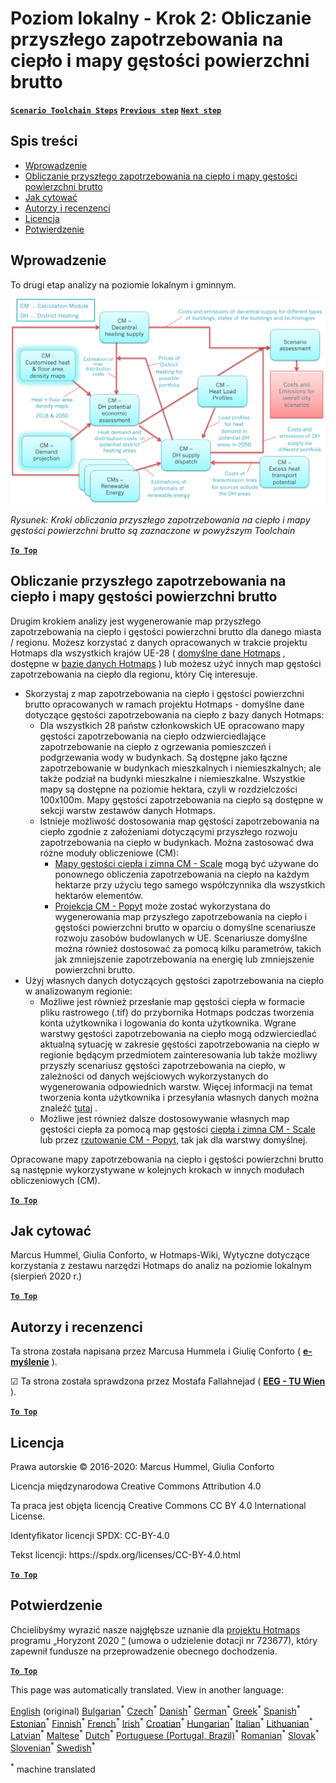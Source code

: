 <h1><a class="anchor" id="local-level---step-2--calculation-of-future-heat-demand-and-gross-floor-area-density-maps" href="#local-level---step-2--calculation-of-future-heat-demand-and-gross-floor-area-density-maps"><i class="fa fa-link"></i></a>Poziom lokalny - Krok 2: Obliczanie przyszłego zapotrzebowania na ciepło i mapy gęstości powierzchni brutto</h1><p> <a href="guide-local-and-municipal-levels#the-hotmaps-scenario-toolchain-different-steps"><strong><code>Scenario Toolchain Steps</code></strong></a> <a href="step-1-analysis-of-current-heat-demand-and-available-resource-potentials"><strong><code>Previous step</code></strong></a> <a href="step-3-Calculation-of-costs-of-decentral-heat-supply"><strong><code>Next step</code></strong></a><br/></p><h2><a class="anchor" id="table-of-contents" href="#table-of-contents"><i class="fa fa-link"></i></a> Spis treści</h2><ul><li> <a href="#introduction">Wprowadzenie</a></li><li> <a href="#calculation-of-future-heat-demand-and-gross-floor-area-density-maps">Obliczanie przyszłego zapotrzebowania na ciepło i mapy gęstości powierzchni brutto</a></li><li> <a href="#how-to-cite">Jak cytować</a></li><li> <a href="#authors-and-reviewers">Autorzy i recenzenci</a></li><li> <a href="#license">Licencja</a></li><li> <a href="#acknowledgement">Potwierdzenie</a></li></ul><h2><a class="anchor" id="introduction" href="#introduction"><i class="fa fa-link"></i></a> Wprowadzenie</h2><p> To drugi etap analizy na poziomie lokalnym i gminnym.</p><img src="/en/Step-2-Calculation-of-future-heat-demand-and-gross-floor-area-density-maps/Hotmaps_Local_Toolchain_Step_2final.png"/><p> <em>Rysunek: Kroki obliczania przyszłego zapotrzebowania na ciepło i mapy gęstości powierzchni brutto są zaznaczone w powyższym Toolchain</em></p><p><ins> <code><strong><a href="#table-of-contents">To Top</a></strong></code></ins></p><h2><a class="anchor" id="calculation-of-future-heat-demand-and-gross-floor-area-density-maps" href="#calculation-of-future-heat-demand-and-gross-floor-area-density-maps"><i class="fa fa-link"></i></a> Obliczanie przyszłego zapotrzebowania na ciepło i mapy gęstości powierzchni brutto</h2><p> Drugim krokiem analizy jest wygenerowanie map przyszłego zapotrzebowania na ciepło i gęstości powierzchni brutto dla danego miasta / regionu. Możesz korzystać z danych opracowanych w trakcie projektu Hotmaps dla wszystkich krajów UE-28 ( <a href="https://wiki.hotmaps.eu/en/Hotmaps-open-data-repositories">domyślne dane Hotmaps</a> , dostępne w <a href="https://gitlab.com/hotmaps">bazie danych Hotmaps</a> ) lub możesz użyć innych map gęstości zapotrzebowania na ciepło dla regionu, który Cię interesuje.</p><ul><li> Skorzystaj z map zapotrzebowania na ciepło i gęstości powierzchni brutto opracowanych w ramach projektu Hotmaps - domyślne dane dotyczące gęstości zapotrzebowania na ciepło z bazy danych Hotmaps:<ul><li> Dla wszystkich 28 państw członkowskich UE opracowano mapy gęstości zapotrzebowania na ciepło odzwierciedlające zapotrzebowanie na ciepło z ogrzewania pomieszczeń i podgrzewania wody w budynkach. Są dostępne jako łączne zapotrzebowanie w budynkach mieszkalnych i niemieszkalnych; ale także podział na budynki mieszkalne i niemieszkalne. Wszystkie mapy są dostępne na poziomie hektara, czyli w rozdzielczości 100x100m. Mapy gęstości zapotrzebowania na ciepło są dostępne w sekcji warstw zestawów danych Hotmaps.</li><li> Istnieje możliwość dostosowania map gęstości zapotrzebowania na ciepło zgodnie z założeniami dotyczącymi przyszłego rozwoju zapotrzebowania na ciepło w budynkach. Można zastosować dwa różne moduły obliczeniowe (CM):<ul><li> <a href="https://wiki.hotmaps.eu/en/CM-Scale-heat-and-cool-density-maps">Mapy gęstości ciepła i zimna CM - Scale</a> mogą być używane do ponownego obliczenia zapotrzebowania na ciepło na każdym hektarze przy użyciu tego samego współczynnika dla wszystkich hektarów elementów.</li><li> <a href="https://wiki.hotmaps.eu/en/CM-Demand-projection">Projekcja CM - Popyt</a> może zostać wykorzystana do wygenerowania map przyszłego zapotrzebowania na ciepło i gęstości powierzchni brutto w oparciu o domyślne scenariusze rozwoju zasobów budowlanych w UE. Scenariusze domyślne można również dostosować za pomocą kilku parametrów, takich jak zmniejszenie zapotrzebowania na energię lub zmniejszenie powierzchni brutto.</li></ul></li></ul></li><li> Użyj własnych danych dotyczących gęstości zapotrzebowania na ciepło w analizowanym regionie:<ul><li> Możliwe jest również przesłanie map gęstości ciepła w formacie pliku rastrowego (.tif) do przybornika Hotmaps podczas tworzenia konta użytkownika i logowania do konta użytkownika. Wgrane warstwy gęstości zapotrzebowania na ciepło mogą odzwierciedlać aktualną sytuację w zakresie gęstości zapotrzebowania na ciepło w regionie będącym przedmiotem zainteresowania lub także możliwy przyszły scenariusz gęstości zapotrzebowania na ciepło, w zależności od danych wejściowych wykorzystanych do wygenerowania odpowiednich warstw. Więcej informacji na temat tworzenia konta użytkownika i przesyłania własnych danych można znaleźć <a href="https://wiki.hotmaps.eu/en/Introduction-to-user-interface#upper-toolbar_connect">tutaj</a> .</li><li> Możliwe jest również dalsze dostosowywanie własnych map gęstości ciepła za pomocą map gęstości <a href="https://wiki.hotmaps.eu/en/CM-Scale-heat-and-cool-density-maps">ciepła i zimna CM - Scale</a> lub przez <a href="https://wiki.hotmaps.eu/en/CM-Demand-projection">rzutowanie CM - Popyt,</a> tak jak dla warstwy domyślnej.</li></ul></li></ul><p> Opracowane mapy zapotrzebowania na ciepło i gęstości powierzchni brutto są następnie wykorzystywane w kolejnych krokach w innych modułach obliczeniowych (CM).</p><p><ins> <code><strong><a href="#table-of-contents">To Top</a></strong></code></ins></p><h2><a class="anchor" id="how-to-cite" href="#how-to-cite"><i class="fa fa-link"></i></a> Jak cytować</h2><p> Marcus Hummel, Giulia Conforto, w Hotmaps-Wiki, Wytyczne dotyczące korzystania z zestawu narzędzi Hotmaps do analiz na poziomie lokalnym (sierpień 2020 r.)</p><p><ins> <code><strong><a href="#table-of-contents">To Top</a></strong></code></ins></p><h2><a class="anchor" id="authors-and-reviewers" href="#authors-and-reviewers"><i class="fa fa-link"></i></a> Autorzy i recenzenci</h2><p> Ta strona została napisana przez Marcusa Hummela i Giulię Conforto ( <strong><a href="https://e-think.ac.at">e-myślenie</a></strong> ).</p><p> ☑ Ta strona została sprawdzona przez Mostafa Fallahnejad ( <strong><a href="https://eeg.tuwien.ac.at/">EEG - TU Wien</a></strong> ).</p><p> <a href="#table-of-contents"><strong><code>To Top</code></strong></a></p><h2><a class="anchor" id="license" href="#license"><i class="fa fa-link"></i></a> Licencja</h2><p> Prawa autorskie © 2016-2020: Marcus Hummel, Giulia Conforto</p><p> Licencja międzynarodowa Creative Commons Attribution 4.0</p><p> Ta praca jest objęta licencją Creative Commons CC BY 4.0 International License.</p><p> Identyfikator licencji SPDX: CC-BY-4.0</p><p> Tekst licencji: https://spdx.org/licenses/CC-BY-4.0.html</p><p> <a href="#table-of-contents"><strong><code>To Top</code></strong></a></p><h2><a class="anchor" id="acknowledgement" href="#acknowledgement"><i class="fa fa-link"></i></a> Potwierdzenie</h2><p> Chcielibyśmy wyrazić nasze najgłębsze uznanie dla <a href="https://www.hotmaps-project.eu">projektu Hotmaps</a> programu „Horyzont 2020 <a href="https://www.hotmaps-project.eu">”</a> (umowa o udzielenie dotacji nr 723677), który zapewnił fundusze na przeprowadzenie obecnego dochodzenia.</p><p><ins> <code><strong><a href="#table-of-contents">To Top</a></strong></code></ins></p>
<!--- THIS IS A SUPER UNIQUE IDENTIFIER -->

This page was automatically translated. View in another language:

[English](../en/Step-2-Calculation-of-future-heat-demand-and-gross-floor-area-density-maps) (original) [Bulgarian](../bg/Step-2-Calculation-of-future-heat-demand-and-gross-floor-area-density-maps)<sup>\*</sup> [Czech](../cs/Step-2-Calculation-of-future-heat-demand-and-gross-floor-area-density-maps)<sup>\*</sup> [Danish](../da/Step-2-Calculation-of-future-heat-demand-and-gross-floor-area-density-maps)<sup>\*</sup> [German](../de/Step-2-Calculation-of-future-heat-demand-and-gross-floor-area-density-maps)<sup>\*</sup> [Greek](../el/Step-2-Calculation-of-future-heat-demand-and-gross-floor-area-density-maps)<sup>\*</sup> [Spanish](../es/Step-2-Calculation-of-future-heat-demand-and-gross-floor-area-density-maps)<sup>\*</sup> [Estonian](../et/Step-2-Calculation-of-future-heat-demand-and-gross-floor-area-density-maps)<sup>\*</sup> [Finnish](../fi/Step-2-Calculation-of-future-heat-demand-and-gross-floor-area-density-maps)<sup>\*</sup> [French](../fr/Step-2-Calculation-of-future-heat-demand-and-gross-floor-area-density-maps)<sup>\*</sup> [Irish](../ga/Step-2-Calculation-of-future-heat-demand-and-gross-floor-area-density-maps)<sup>\*</sup> [Croatian](../hr/Step-2-Calculation-of-future-heat-demand-and-gross-floor-area-density-maps)<sup>\*</sup> [Hungarian](../hu/Step-2-Calculation-of-future-heat-demand-and-gross-floor-area-density-maps)<sup>\*</sup> [Italian](../it/Step-2-Calculation-of-future-heat-demand-and-gross-floor-area-density-maps)<sup>\*</sup> [Lithuanian](../lt/Step-2-Calculation-of-future-heat-demand-and-gross-floor-area-density-maps)<sup>\*</sup> [Latvian](../lv/Step-2-Calculation-of-future-heat-demand-and-gross-floor-area-density-maps)<sup>\*</sup> [Maltese](../mt/Step-2-Calculation-of-future-heat-demand-and-gross-floor-area-density-maps)<sup>\*</sup> [Dutch](../nl/Step-2-Calculation-of-future-heat-demand-and-gross-floor-area-density-maps)<sup>\*</sup>  [Portuguese (Portugal, Brazil)](../pt/Step-2-Calculation-of-future-heat-demand-and-gross-floor-area-density-maps)<sup>\*</sup> [Romanian](../ro/Step-2-Calculation-of-future-heat-demand-and-gross-floor-area-density-maps)<sup>\*</sup> [Slovak](../sk/Step-2-Calculation-of-future-heat-demand-and-gross-floor-area-density-maps)<sup>\*</sup> [Slovenian](../sl/Step-2-Calculation-of-future-heat-demand-and-gross-floor-area-density-maps)<sup>\*</sup> [Swedish](../sv/Step-2-Calculation-of-future-heat-demand-and-gross-floor-area-density-maps)<sup>\*</sup> 

<sup>\*</sup> machine translated
